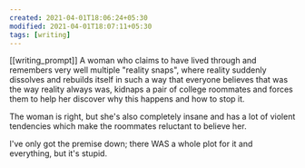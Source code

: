 ```yaml
---
created: 2021-04-01T18:06:24+05:30
modified: 2021-04-01T18:07:11+05:30
tags: [writing]
---
```

[[writing_prompt]]
 A woman who claims to have lived through and remembers very well multiple "reality snaps", where reality suddenly dissolves and rebuilds itself in such a way that everyone believes that was the way reality always was, kidnaps a pair of college roommates and forces them to help her discover why this happens and how to stop it.

The woman is right, but she's also completely insane and has a lot of violent tendencies which make the roommates reluctant to believe her.

I've only got the premise down; there WAS a whole plot for it and everything, but it's stupid. 

